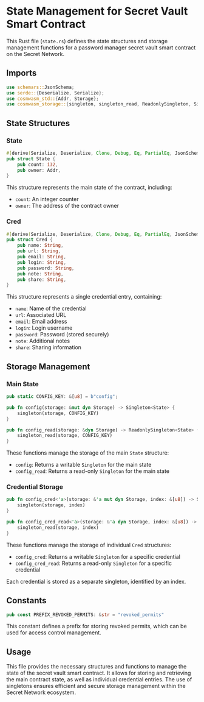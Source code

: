 # State Management for Secret Vault Smart Contract

This Rust file (`state.rs`) defines the state structures and storage management functions for a password manager secret vault smart contract on the Secret Network.

## Imports

```rust
use schemars::JsonSchema;
use serde::{Deserialize, Serialize};
use cosmwasm_std::{Addr, Storage};
use cosmwasm_storage::{singleton, singleton_read, ReadonlySingleton, Singleton};
```

## State Structures

### State

```rust
#[derive(Serialize, Deserialize, Clone, Debug, Eq, PartialEq, JsonSchema)]
pub struct State {
    pub count: i32,
    pub owner: Addr,
}
```

This structure represents the main state of the contract, including:
- `count`: An integer counter
- `owner`: The address of the contract owner

### Cred

```rust
#[derive(Serialize, Deserialize, Clone, Debug, Eq, PartialEq, JsonSchema)]
pub struct Cred {
    pub name: String,
    pub url: String,
    pub email: String,
    pub login: String,
    pub password: String,
    pub note: String,
    pub share: String,
}
```

This structure represents a single credential entry, containing:
- `name`: Name of the credential
- `url`: Associated URL
- `email`: Email address
- `login`: Login username
- `password`: Password (stored securely)
- `note`: Additional notes
- `share`: Sharing information

## Storage Management

### Main State

```rust
pub static CONFIG_KEY: &[u8] = b"config";

pub fn config(storage: &mut dyn Storage) -> Singleton<State> {
    singleton(storage, CONFIG_KEY)
}

pub fn config_read(storage: &dyn Storage) -> ReadonlySingleton<State> {
    singleton_read(storage, CONFIG_KEY)
}
```

These functions manage the storage of the main `State` structure:
- `config`: Returns a writable `Singleton` for the main state
- `config_read`: Returns a read-only `Singleton` for the main state

### Credential Storage

```rust
pub fn config_cred<'a>(storage: &'a mut dyn Storage, index: &[u8]) -> Singleton<'a, Cred> {
    singleton(storage, index)
}

pub fn config_cred_read<'a>(storage: &'a dyn Storage, index: &[u8]) -> ReadonlySingleton<'a, Cred> {
    singleton_read(storage, index)
}
```

These functions manage the storage of individual `Cred` structures:
- `config_cred`: Returns a writable `Singleton` for a specific credential
- `config_cred_read`: Returns a read-only `Singleton` for a specific credential

Each credential is stored as a separate singleton, identified by an index.

## Constants

```rust
pub const PREFIX_REVOKED_PERMITS: &str = "revoked_permits"
```

This constant defines a prefix for storing revoked permits, which can be used for access control management.

## Usage

This file provides the necessary structures and functions to manage the state of the secret vault smart contract. It allows for storing and retrieving the main contract state, as well as individual credential entries. The use of singletons ensures efficient and secure storage management within the Secret Network ecosystem.
